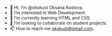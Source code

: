 - 👋 Hi, I’m @okskust Oksana Kustova.
- 👀 I’m interested in Web Development.
- 🌱 I’m currently learning HTML and CSS.
- 💞️ I’m looking to collaborate on student projects.
- 📫 How to reach me okskust@gmail.com.

<!---
okskust/okskust is a ✨ special ✨ repository because its `README.md` (this file) appears on your GitHub profile.
You can click the Preview link to take a look at your changes.
--->
